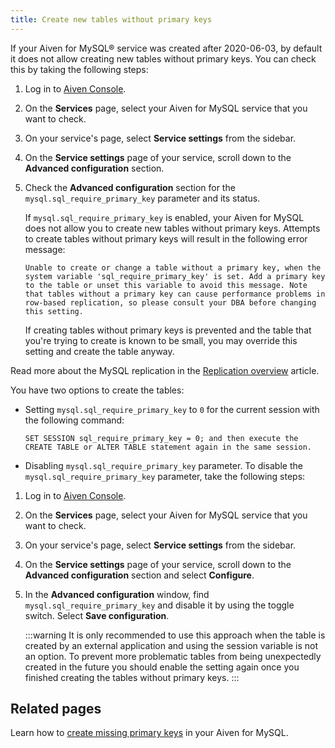 ```yaml
---
title: Create new tables without primary keys
---
```


If your Aiven for MySQL® service was created after 2020-06-03, by
default it does not allow creating new tables without primary keys. You
can check this by taking the following steps:

1.  Log in to [Aiven Console](https://console.aiven.io/).

1.  On the **Services** page, select your Aiven for MySQL service that
    you want to check.

1.  On your service's page, select **Service settings** from the
    sidebar.

1.  On the **Service settings** page of your service, scroll down to the
    **Advanced configuration** section.

1.  Check the **Advanced configuration** section for the
    `mysql.sql_require_primary_key` parameter and its status.

    If `mysql.sql_require_primary_key` is enabled, your Aiven for MySQL
    does not allow you to create new tables without primary keys.
    Attempts to create tables without primary keys will result in the
    following error message:

    ```
    Unable to create or change a table without a primary key, when the system variable 'sql_require_primary_key' is set. Add a primary key to the table or unset this variable to avoid this message. Note that tables without a primary key can cause performance problems in row-based replication, so please consult your DBA before changing this setting.
    ```

    If creating tables without primary keys is prevented and the table
    that you're trying to create is known to be small, you may override
    this setting and create the table anyway.

Read more about the MySQL replication in the
[Replication overview](/docs/products/mysql/concepts/mysql-replication#myslq-replication-overview) article.

You have two options to create the tables:

-   Setting `mysql.sql_require_primary_key` to `0` for the current
    session with the following command:

    ```shell
    SET SESSION sql_require_primary_key = 0; and then execute the CREATE TABLE or ALTER TABLE statement again in the same session.
    ```

-   Disabling `mysql.sql_require_primary_key` parameter. To disable the
    `mysql.sql_require_primary_key` parameter, take the following steps:

1.  Log in to [Aiven Console](https://console.aiven.io/).

1.  On the **Services** page, select your Aiven for MySQL service that
    you want to check.

1.  On your service's page, select **Service settings** from the
    sidebar.

1.  On the **Service settings** page of your service, scroll down to the
    **Advanced configuration** section and select **Configure**.

1.  In the **Advanced configuration** window, find
    `mysql.sql_require_primary_key` and disable it by using the toggle
    switch. Select **Save configuration**.

    :::warning
    It is only recommended to use this approach when the table is
    created by an external application and using the session variable is
    not an option. To prevent more problematic tables from being
    unexpectedly created in the future you should enable the setting
    again once you finished creating the tables without primary keys.
    :::

## Related pages

Learn how to
[create missing primary keys](/docs/products/mysql/howto/create-missing-primary-keys) in your Aiven for MySQL.

